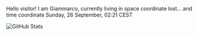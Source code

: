 Hello visitor! I am Giammarco, currently living in space coordinate lost... and time coordinate Sunday, 26 September, 02:21 CEST

![GitHub Stats](https://github-readme-stats.vercel.app/api?username=grcasanova)
